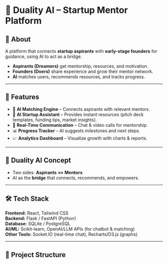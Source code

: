 # 🌟 Duality AI – Startup Mentor Platform  

## 📌 About  
A platform that connects **startup aspirants** with **early-stage founders** for guidance, using AI to act as a bridge.  
- **Aspirants (Dreamers)** get mentorship, resources, and motivation.  
- **Founders (Doers)** share experience and grow their mentor network.  
- **AI** matches users, recommends resources, and tracks progress.  

---

## 🚀 Features  
- 🔗 **AI Matching Engine** – Connects aspirants with relevant mentors.  
- 🤖 **AI Startup Assistant** – Provides instant resources (pitch deck templates, funding tips, market insights).  
- 💬 **Real-Time Communication** – Chat & video calls for mentorship.  
- 📊 **Progress Tracker** – AI suggests milestones and next steps.  
- 📈 **Analytics Dashboard** – Visualize growth with charts & reports.  

---

## 🧠 Duality AI Concept  
- Two sides: **Aspirants ↔ Mentors**  
- AI as the **bridge** that connects, recommends, and empowers.  

---

## 🛠️ Tech Stack  
**Frontend:** React, Tailwind CSS  
**Backend:** Flask / FastAPI (Python)  
**Database:** SQLite / PostgreSQL  
**AI/ML:** Scikit-learn, OpenAI/LLM APIs (for chatbot & matching)  
**Other Tools:** Socket.IO (real-time chat), Recharts/D3.js (graphs)  

---

## 📂 Project Structure  

